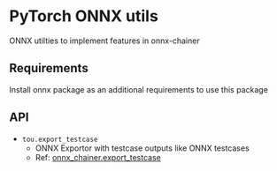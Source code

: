 # PyTorch ONNX utils
ONNX utilties to implement features in onnx-chainer

## Requirements
Install onnx package as an additional requirements to use this package

## API
- `tou.export_testcase`
    - ONNX Exportor with testcase outputs like ONNX testcases
    - Ref: [onnx_chainer.export_testcase](https://docs.chainer.org/en/stable/onnx_chainer/reference/generated/onnx_chainer.export_testcase.html)
